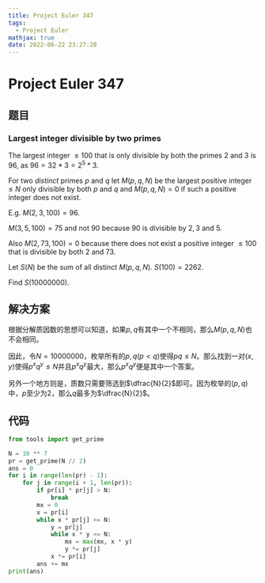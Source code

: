 ```yaml
---
title: Project Euler 347
tags:
  - Project Euler
mathjax: true
date: 2022-06-22 23:27:28
---
```


<escape><!-- more --></escape>

# Project Euler 347

## 题目

### Largest integer divisible by two primes

The largest integer $\le 100$ that is only divisible by both the primes $2$ and $3$ is $96$, as $96=32*3=2^5*3$.

For two *distinct* primes $p$ and $q$ let $M(p,q,N)$ be the largest positive integer $\le N$ only divisible by both $p$ and $q$ and $M(p,q,N)=0$ if such a positive integer does not exist.

E.g. $M(2,3,100)=96$.

$M(3,5,100)=75$ and not $90$ because $90$ is divisible by $2 ,3$ and $5$.

Also $M(2,73,100)=0$ because there does not exist a positive integer $\le 100$ that is divisible by both $2$ and $73$.

Let $S(N)$ be the sum of all distinct $M(p,q,N)$.
$S(100)=2262.$

Find $S(10 000 000)$.

## 解决方案

根据分解质因数的思想可以知道，如果$p,q$有其中一个不相同，那么$M(p,q,N)$也不会相同。

因此，令$N=10000000$，枚举所有的$p,q(p< q)$使得$pq\le N$。那么找到一对$(x,y)$使得$p^xq^y\le N$并且$p^xq^y$最大，那么$p^xq^y$便是其中一个答案。

另外一个地方则是，质数只需要筛选到$\dfrac{N}{2}$即可。因为枚举的$(p,q)$中，$p$至少为$2$，那么$q$最多为$\dfrac{N}{2}$。

## 代码

```py
from tools import get_prime

N = 10 ** 7
pr = get_prime(N // 2)
ans = 0
for i in range(len(pr) - 1):
    for j in range(i + 1, len(pr)):
        if pr[i] * pr[j] > N:
            break
        mx = 0
        x = pr[i]
        while x * pr[j] <= N:
            y = pr[j]
            while x * y <= N:
                mx = max(mx, x * y)
                y *= pr[j]
            x *= pr[i]
        ans += mx
print(ans)

```
